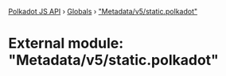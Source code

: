 [Polkadot JS API](../README.md) › [Globals](../globals.md) › ["Metadata/v5/static.polkadot"](_metadata_v5_static_polkadot_.md)

# External module: "Metadata/v5/static.polkadot"


